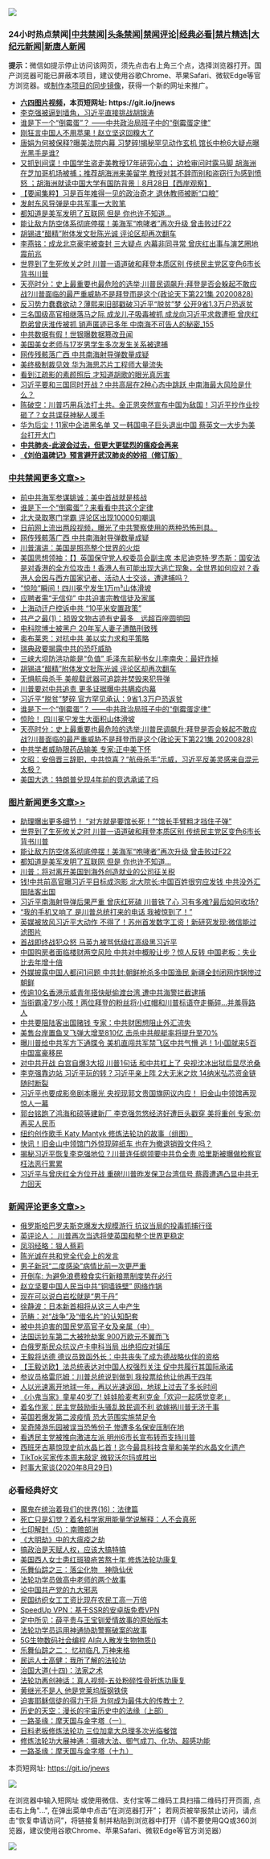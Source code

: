 ![](https://raw.githubusercontent.com/fqnews/bnews/master/64photo/fqnews-qr.jpg)

<div id="tt">
<h3>24小时热点禁闻|<a href="#%E4%B8%AD%E5%85%B1%E7%A6%81%E9%97%BB%E6%9B%B4%E5%A4%9A%E6%96%87%E7%AB%A0">中共禁闻</a>|<a href="#%E5%9B%BE%E7%89%87%E6%96%B0%E9%97%BB%E6%9B%B4%E5%A4%9A%E6%96%87%E7%AB%A0">头条禁闻</a>|<a href="#%E6%96%B0%E9%97%BB%E8%AF%84%E8%AE%BA%E6%9B%B4%E5%A4%9A%E6%96%87%E7%AB%A0">禁闻评论|<a href="#%E5%BF%85%E7%9C%8B%E7%BB%8F%E5%85%B8%E5%A5%BD%E6%96%87">经典必看|<a href="/video.md#%E7%A6%81%E7%89%87%E7%B2%BE%E9%80%89">禁片精选</a>|<a href="https://github.com/fqnews/djy/blob/master/gb/nf1351518.md#1">大纪元新闻</a>|<a href="https://github.com/fqnews/ntdtv/blob/master/gb/prog204.md#1">新唐人新闻</a></h3>
<div><b>提示：</b>微信如提示停止访问该网页，须先点击右上角三个点，选择浏览器打开。国产浏览器可能已屏蔽本项目，建议使用谷歌Chrome、苹果Safari、微软Edge等官方浏览器。或<a href="https://github.com/fqnews/bnews/blob/master/%E5%88%B6%E4%BD%9Cgit%E7%A6%81%E9%97%BB%E9%95%9C%E5%83%8F.md">制作本项目的同步镜像</a>，获得一个新的网址来推广。</div>
<ul>
<li><b><a href="http://d1.bdrive.tk/64.mp4" target="_blank">六四图片视频</a>，本页短网址: https://git.io/jnews</b></li>
<li><a href="/bannedvideo/20200829/1387573.md">李克强被逼到墙角，习近平直接挑战胡锦涛</a></li>
<li><a href="/cbnews/20200829/1387603.md">谁是下一个“倒霉蛋”？ ——中共政治局班子中的“倒霉蛋定律”</a></li>
<li><a href="/cnnews/20200829/1387565.md">刚狂言中国人不用苹果！赵立坚这回糗大了</a></li>
<li><a href="/cnnews/20200829/1387783.md">唐娟为何被保释?曝美法院内幕 习梦碎!揭秘罕见动作玄机 馆长中枪6大疑点曝光黑手是谁?</a></li>
<li><a href="/bannedvideo/20200829/1387628.md">又抓到间谍！中国学生盗走美教授17年研究心血； 边检审问时露马脚 胡海洲在芝加哥机场被捕；推荐胡海洲来美留学 教授对其不辞而别和盗窃行为感到愤怒 ；胡海洲就读中国大学有国防背景｜8月28日【西岸观察】</a></li>
<li><a href="/comments/20200829/1387698.md">【要闻集粹】习是百年难得一见的政治奇才 退休教师被断“口粮”</a></li>
<li><a href="/ssgc/20200829/1387771.md">发射东风导弹是中共军事一大败笔</a></li>
<li><a href="/topimagenews/20200829/1387697.md">都知道是美军发明了互联网 但是 你也许不知道…</a></li>
<li><a href="/topimagenews/20200829/1387710.md">能让敌方防空体系彻底停摆！美海军“咆哮者”再次升级 曾击败过F22</a></li>
<li><a href="/cbnews/20200829/1387641.md">胡锡进“醋精”附体发文批陈光诚 评论区却再次翻车</a></li>
<li><a href="/comments/20200829/1387823.md">李燕铭：成龙北京豪宅被查封 三大疑点 内幕非同寻常 曾庆红出事与演艺圈地震前兆</a></li>
<li><a href="/topimagenews/20200829/1387868.md">世界到了生死攸关之时 川普一语道破和拜登本质区别 传统民主党区变色6市长背书川普</a></li>
<li><a href="/cbnews/20200829/1387570.md">天亮时分：史上最重要也最危险的选举;川普民调飙升;拜登是否会躲起不敢应战?川普面临的最严重威胁不是拜登而是这个(政论天下第221集 20200828)</a></li>
<li><a href="/comments/20200829/1387604.md">反习势力蠢蠢欲动？薄熙来旧部戳破习近平“脱贫”梦 公开9省1.3万户恐返贫</a></li>
<li><a href="/comments/20200829/1387847.md">三名国级高官相继落马之际 成龙儿子吸毒被抓 成龙向习近平求救遭拒 曾庆红胞弟曾庆淮传被抓 销声匿迹已多年 中南海不可告人的秘密_155</a></li>
<li><a href="/cnnews/20200829/1387633.md">中共数据有假！世银曝数据篡改丑闻</a></li>
<li><a href="/baitai/20200829/1387625.md">美国美女老师与17岁男学生多次发生关系被逮捕</a></li>
<li><a href="/cbnews/20200830/1387940.md">网传残骸落广西 中共南海射导弹数量成疑</a></li>
<li><a href="/cnnews/20200829/1387564.md">美终极制裁见效 华为海思芯片工程师大量流失</a></li>
<li><a href="/yule/20200829/1387693.md">看到江疏影的素颜照后 才知道胡歌的眼光真厉害</a></li>
<li><a href="/cnnews/20200829/1387869.md">习近平要和三国同时开战？中共高层在2种心态中跳跃 中南海最大风险是什么？</a></li>
<li><a href="/bannedvideo/20200830/1387954.md">陈破空：川普巧用兵法打土共。金正恩突然宣布中国为敌国！习近平抄作业抄砸了？女共谍获神秘人援手</a></li>
<li><a href="/cnnews/20200829/1387777.md">华为后尘！11家中企进黑名单 又一韩国电子巨头退出中国 蔡英文一大步为美台打开大门</a></li>
<li><b><a href="/comments/20200211/1275071.md" target="_blank">中共肺炎-此波会过去，但更大更猛烈的瘟疫会再来</a></b></li>
<li><b><a href="/comments/20200207/1272816.md" target="_blank">《刘伯温碑记》预言避开武汉肺炎的妙招（修订版）</a></b></li>
</ul>
</div>

<div class="catlist">
<h3><a href="/cbnews/" target="_blank">中共禁闻</a><span><a href="/cbnews/" target="_blank" rel="nofollow">更多文章>></a></span></h3>
<ul>
<li><a href="/cbnews/20200830/1388035.md" target="_blank">前中共海军参谋姚诚：美中首战就是核战</a></li>
<li><a href="/cbnews/20200830/1388034.md" target="_blank">谁是下一个“倒霉蛋”？来看看中共这个定律</a></li>
<li><a href="/cbnews/20200830/1388033.md" target="_blank">北大录取寒门学霸 评论区出现10000句嘲讽</a></li>
<li><a href="/cbnews/20200830/1387996.md" target="_blank">日前网上流出两段视频，曝光了中共警察使用的两种恐怖刑具。</a></li>
<li><a href="/cbnews/20200830/1387940.md" target="_blank">网传残骸落广西 中共南海射导弹数量成疑</a></li>
<li><a href="/cbnews/20200830/1387932.md" target="_blank">川普演讲：美国是照亮整个世界的火炬</a></li>
<li><a href="/cbnews/20200829/1387849.md" target="_blank">美国思想领袖：【】英国保守党人权委员会副主席 本尼迪克特·罗杰斯：国安法是对香港的全方位攻击！香港人有可能出现大逃亡现象，全世界如何应对？香港人会因与西方国家记者、活动人士交谈，遭逮捕吗？</a></li>
<li><a href="/cbnews/20200829/1387769.md" target="_blank">“惊险”瞬间！四川冕宁发生1万m³山体滑坡</a></li>
<li><a href="/cbnews/20200829/1387768.md" target="_blank">应聘者需“无信仰” 中共迫害宗教信徒及家属</a></li>
<li><a href="/cbnews/20200829/1387767.md" target="_blank">上海动迁户控诉中共 “10平米安置政策”</a></li>
<li><a href="/cbnews/20200829/1387755.md" target="_blank">共产之最(1)：损毁文物古迹有史最多　远超百座圆明园</a></li>
<li><a href="/cbnews/20200829/1387748.md" target="_blank">电科院博士被黑户 20年军人妻子遭酷刑致残</a></li>
<li><a href="/cbnews/20200829/1387743.md" target="_blank">奥布莱恩：对抗中共 美以实力求和平策略</a></li>
<li><a href="/cbnews/20200829/1387734.md" target="_blank">瑞典政要揭露中共的恐吓威胁</a></li>
<li><a href="/cbnews/20200829/1387736.md" target="_blank">三峡大坝防洪功能是“负值” 毛泽东前秘书女儿李南央：最好炸掉</a></li>
<li><a href="/cbnews/20200829/1387641.md" target="_blank">胡锡进“醋精”附体发文批陈光诚 评论区却再次翻车</a></li>
<li><a href="/cbnews/20200829/1387630.md" target="_blank">无惧航母杀手 美舰载武器可追踪并焚毁来犯导弹</a></li>
<li><a href="/cbnews/20200829/1387607.md" target="_blank">川普要对中共追责 更多证据曝中共瞒疫内幕</a></li>
<li><a href="/cbnews/20200829/1387606.md" target="_blank">习近平“脱贫”梦碎 官方罕见承认：9省1.3万户恐返贫</a></li>
<li><a href="/cbnews/20200829/1387603.md" target="_blank">谁是下一个“倒霉蛋”？ ——中共政治局班子中的“倒霉蛋定律”</a></li>
<li><a href="/cbnews/20200829/1387574.md" target="_blank">惊险！ 四川冕宁发生大面积山体滑坡</a></li>
<li><a href="/cbnews/20200829/1387570.md" target="_blank">天亮时分：史上最重要也最危险的选举;川普民调飙升;拜登是否会躲起不敢应战?川普面临的最严重威胁不是拜登而是这个(政论天下第221集 20200828)</a></li>
<li><a href="/cbnews/20200829/1387520.md" target="_blank">中共学者威胁限药品输美 专家:正中美下怀</a></li>
<li><a href="/cbnews/20200829/1387513.md" target="_blank">文昭：安倍晋三辞职，中共惊喜？“航母杀手”示威，习近平反美灵感来自混元太极？</a></li>
<li><a href="/cbnews/20200829/1387486.md" target="_blank">美国大选：特朗普兑现4年前的竞选承诺了吗</a></li>

</ul>
</div>
<div class="catlist">
<h3><a href="/topimagenews/" target="_blank">图片新闻</a><span><a href="/topimagenews/" target="_blank" rel="nofollow">更多文章>></a></span></h3>
<ul>
<li><a href="/topimagenews/20200830/1388032.md" target="_blank">助理曝出更多细节！ “对方就是要馆长死！”“馆长手臂粗才挡住子弹”</a></li>
<li><a href="/topimagenews/20200829/1387868.md" target="_blank">世界到了生死攸关之时 川普一语道破和拜登本质区别 传统民主党区变色6市长背书川普</a></li>
<li><a href="/topimagenews/20200829/1387710.md" target="_blank">能让敌方防空体系彻底停摆！美海军“咆哮者”再次升级 曾击败过F22</a></li>
<li><a href="/topimagenews/20200829/1387697.md" target="_blank">都知道是美军发明了互联网 但是 你也许不知道…</a></li>
<li><a href="/topimagenews/20200829/1387452.md" target="_blank">川普：将对离开美国到海外创造就业的公司征关税</a></li>
<li><a href="/topimagenews/20200828/1387286.md" target="_blank">钱!中共前高官曝习近平目标成泡影 北大院长:中国百姓很穷应发钱 中共没外汇阻陆客出国</a></li>
<li><a href="/topimagenews/20200828/1387239.md" target="_blank">习近平南海射导弹后果严重 曾庆红死磕 川普铁了心 习有多难?最后如何收场?</a></li>
<li><a href="/topimagenews/20200828/1387154.md" target="_blank">“我的手机又响了 是川普总统打来的电话 我被惊到了！”</a></li>
<li><a href="/topimagenews/20200827/1386825.md" target="_blank">英媒被放风习近平大动作 不得了！苏州首发数字工资！新研究发现:微信能过滤图片</a></li>
<li><a href="/topimagenews/20200827/1386824.md" target="_blank">首战即终战犯众怒 马英九被骂低级红高级黑习近平</a></li>
<li><a href="/topimagenews/20200827/1386771.md" target="_blank">中国购房者面临楼财两空风险 中共对中概股让步？惊人反转 中国老板：失业比去年增十倍</a></li>
<li><a href="/topimagenews/20200827/1386697.md" target="_blank">外媒披露中国人都问1问题 中共封:朝鲜枪杀多中国渔民 新疆全封闭网炸锅惨过朝鲜</a></li>
<li><a href="/topimagenews/20200827/1386650.md" target="_blank">传逾10名香港示威青年搭快艇偷渡台湾 遭中共海警拦截逮捕</a></li>
<li><a href="/topimagenews/20200827/1386649.md" target="_blank">当街霸凌7岁小孩！两位拜登的粉丝将小红帽和川普标语夺走撕碎…并羞辱路人</a></li>
<li><a href="/topimagenews/20200827/1386619.md" target="_blank">中共要阻陆客出国赌钱 专家：中共财困想阻止外汇流失</a></li>
<li><a href="/topimagenews/20200827/1386557.md" target="_blank">美售台岸置鱼叉飞弹大增至810亿 击杀中共舰艇率将提升至70%</a></li>
<li><a href="/topimagenews/20200827/1386288.md" target="_blank">曝川普给中共军方下通牒令 美机直闯共军禁飞区中共气懵 逃！1小国就来5百中国富豪移民</a></li>
<li><a href="/topimagenews/20200826/1386183.md" target="_blank">对中共开战 白宫自爆3大招 川普1句话 和中共杠上了 央视沈冰出狱后显尽沧桑</a></li>
<li><a href="/topimagenews/20200826/1386158.md" target="_blank">李克强靠边站 习近平玩的转？习近平亲上阵 2大无米之炊 14纳米弘芯资金链随时断裂</a></li>
<li><a href="/topimagenews/20200825/1385728.md" target="_blank">习近平也要成影帝剧本曝光 央视现郭文贵国旗网议内应！ 旧金山中领馆再现惊人一幕</a></li>
<li><a href="/topimagenews/20200825/1385626.md" target="_blank">郭台铭跑了鸿海和硕等建新厂 李克强忽悠经济好遭巨头戳穿 美将重创 专家:勿再买人民币</a></li>
<li><a href="/comments/20200825/1385430.md" target="_blank">纽约创作歌手 Katy Mantyk 修炼法轮功的故事（组图）</a></li>
<li><a href="/topimagenews/20200825/1385377.md" target="_blank">快讯！旧金山中领馆门外惊现碎纸车 也在为撤退销毁文件吗？</a></li>
<li><a href="/topimagenews/20200824/1385240.md" target="_blank">揭秘习近平恢复李克强地位？川普连任纲领要中共负全责 哈里斯被曝做检察官枉法恶行累累</a></li>
<li><a href="/topimagenews/20200824/1385155.md" target="_blank">习近平与曾庆红全方位开战 重磅!川普昨发保卫台湾信号 蔡霞遭遇凸显中共无力回天</a></li>

</ul>
</div>
<div class="catlist">
<h3><a href="/comments/" target="_blank">新闻评论</a><span><a href="/comments/" target="_blank" rel="nofollow">更多文章>></a></span></h3>
<ul>
<li><a href="/comments/20200830/1388028.md" target="_blank">俄罗斯哈巴罗夫斯克爆发大规模游行 抗议当局的投毒抓捕行径</a></li>
<li><a href="/comments/20200830/1388027.md" target="_blank">英评论人： 川普再次当选将使英国和整个世界更稳定</a></li>
<li><a href="/comments/20200830/1388008.md" target="_blank">凤羽经略：狠人蔡莉</a></li>
<li><a href="/comments/20200830/1388007.md" target="_blank">陈光诚在共和党全代会上的发言</a></li>
<li><a href="/comments/20200830/1388006.md" target="_blank">男子新冠“二度感染”病情比前一次更严重</a></li>
<li><a href="/comments/20200830/1388005.md" target="_blank">开倒车: 为避免浪费粮食实行新粮票制度势在必行</a></li>
<li><a href="/comments/20200830/1387988.md" target="_blank">赵立坚要中国人民当中共“铜墙铁壁” 网络炸锅</a></li>
<li><a href="/comments/20200830/1387984.md" target="_blank">现在可以说白岩松就是“男于丹”</a></li>
<li><a href="/comments/20200830/1387983.md" target="_blank">徐静波：日本新首相将从这三人中产生</a></li>
<li><a href="/comments/20200830/1387972.md" target="_blank">范畴：对“战争”及“借名片”的认知配套</a></li>
<li><a href="/comments/20200830/1387970.md" target="_blank">被中共迫害的国民党高官子女及亲属（中）</a></li>
<li><a href="/comments/20200830/1387962.md" target="_blank">法国运钞车第二大被抢劫案 900万欧元不翼而飞</a></li>
<li><a href="/comments/20200830/1387961.md" target="_blank">白俄罗斯民众抗议卢卡申科当局 出绝招应对镇压</a></li>
<li><a href="/comments/20200830/1387960.md" target="_blank">王毅将访德 德议员致函外长：中共丧失了成为德战略伙伴的资格</a></li>
<li><a href="/comments/20200830/1387959.md" target="_blank">【王毅访欧】法总统表达对中国人权强烈关注 促中共履行其国际承诺</a></li>
<li><a href="/comments/20200830/1387957.md" target="_blank">参议员格雷厄姆：川普总统说到做到 我投票给他让他再干四年</a></li>
<li><a href="/comments/20200830/1387953.md" target="_blank">人以光速离开地球一年，再以光速返回，地球上过去了多长时间</a></li>
<li><a href="/comments/20200830/1387943.md" target="_blank">《小鬼当家》童星40岁了! 娃娃脸麦考利克金「欢迎一起感觉变老」</a></li>
<li><a href="/comments/20200830/1387939.md" target="_blank">着名作家：民主党鼓励街头骚乱致民调不利 欲嫁祸川普无济于事</a></li>
<li><a href="/comments/20200830/1387938.md" target="_blank">英国若爆发第二波疫情 恐大范围实施禁足令</a></li>
<li><a href="/comments/20200830/1387911.md" target="_blank">吴奇隆游乐园被误当恐怖份子 惨遭多名保安压制在地</a></li>
<li><a href="/comments/20200830/1387897.md" target="_blank">看透民主党被推向激进左派 明州6市长宣布转而支持川普</a></li>
<li><a href="/comments/20200830/1387896.md" target="_blank">西班牙古墓惊现史前水晶匕首！迄今最具科技含量和美学的水晶文化遗产</a></li>
<li><a href="/comments/20200829/1387862.md" target="_blank">TikTok买家传本周末敲定 微软沃尔玛或胜出</a></li>
<li><a href="/comments/20200829/1387861.md" target="_blank">时事大家谈(2020年8月29日)</a></li>

</ul>
</div>

<div class="catlist">
<h3>必看经典好文</h3>
<ul>
<li><a href="/topimagenews/20180615/958090.md" target="_blank">魔鬼在统治着我们的世界(16)：法律篇</a></li>
<li><a href="/comments/20200704/1355375.md" target="_blank">死亡只是幻觉？着名科学家用能量学说解释：人不会真死</a></li>
<li><a href="/comments/20200817/1381339.md" target="_blank">七印解封（5）：南赡部洲</a></li>
<li><a href="/comments/20200203/1269785.md" target="_blank">《大明劫》中的大瘟疫之劫</a></li>
<li><a href="/comments/20200814/1379994.md" target="_blank">搞政治是天赋人权，应该大搞特搞</a></li>
<li><a href="/comments/20190126/1070164.md" target="_blank">美国西人女士患红斑狼疮苦熬十年 修炼法轮功康复</a></li>
<li><a href="/tculture/20190101/1056889.md" target="_blank">乐舞仙踪之三：落尘化物　神隐仙伏</a></li>
<li><a href="/comments/20200629/1352533.md" target="_blank">法轮功学员做高中老师的两个故事</a></li>
<li><a href="/comments/20200717/1361899.md" target="_blank">论中国共产党的九大邪恶</a></li>
<li><a href="/lifebaike/20200515/1328783.md" target="_blank">民国纺织女工工资比现在农民工高一万倍</a></li>
<li><a href="/cbnews/20191226/1241739.md" target="_blank">SpeedUp VPN：基于SSR的安卓版免费VPN</a></li>
<li><a href="/comments/20200616/1345658.md" target="_blank">定中所见：薛平贵与王宝钏爱情故事的原始版本</a></li>
<li><a href="/cbnews/20170626/780479.md" target="_blank">法轮功学员运用神通协助警察破案的故事</a></li>
<li><a href="/topimagenews/20200527/1335347.md" target="_blank">5G生物数码社会编程 AI向人散发生物物质()</a></li>
<li><a href="/tculture/20170711/790081.md" target="_blank">乐舞仙踪之二： 忆初临凡 万神来格</a></li>
<li><a href="/ccpdope/20200729/1369047.md" target="_blank">民运人士高健：我所了解的法轮功</a></li>
<li><a href="/cbnews/20180320/916962.md" target="_blank">治国大道(十四)：法家之术</a></li>
<li><a href="/comments/20190516/1128964.md" target="_blank">法轮功再创神话：真人视频-五处粉碎性骨折炼功康复</a></li>
<li><a href="/lifebaike/20190522/1131765.md" target="_blank">黄继光不是人 他是党莱坞版钢铁侠</a></li>
<li><a href="/comments/20200622/1346846.md" target="_blank">迫害耶稣信徒的得力干将  为何成为最伟大的传教士？</a></li>
<li><a href="/tculture/20121025/73065.md" target="_blank">历史的天空：漫长的宇宙历史中的法缘（上部）</a></li>
<li><a href="/tculture/20160806/568214.md" target="_blank">一路圣缘：摩天国与金字塔（一）</a></li>
<li><a href="/comments/20200531/1337359.md" target="_blank">日料老板修炼法轮功 三位加拿大总理多次光临餐馆</a></li>
<li><a href="/comments/20191203/1234383.md" target="_blank">修炼法轮功大展神通：摄魂大法、御气成刀、化功、超感功能</a></li>
<li><a href="/topimagenews/20180327/919935.md" target="_blank">一路圣缘：摩天国与金字塔（十九）</a></li>

</ul>
</div>

本页短网址: https://git.io/jnews

![](https://raw.githubusercontent.com/fqnews/bnews/master/64photo/fqnews-qr.jpg)

在浏览器中输入短网址 或使用微信、支付宝等二维码工具扫描二维码打开页面, 点击右上角"...", 在弹出菜单中点击“在浏览器打开”； 若网页被举报禁止访问，请点击“恢复申请访问”，将链接复制并粘贴到浏览器中打开（请不要使用QQ或360浏览器，建议使用谷歌Chrome、苹果Safari、微软Edge等官方浏览器）

![](https://raw.githubusercontent.com/fqnews/bnews/master/64photo/wx.jpg)